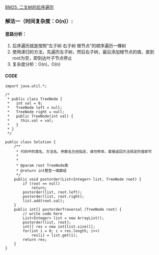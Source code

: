 [BM25. 二叉树的后序遍历](https://www.nowcoder.com/practice/1291064f4d5d4bdeaefbf0dd47d78541?tpId=295&tqId=2291301&ru=%2Fpractice%2F0bf071c135e64ee2a027783b80bf781d&qru=%2Fta%2Fformat-top101%2Fquestion-ranking&sourceUrl=%2Fexam%2Foj)
### 解法一（时间复杂度：O(n)）:
#### 思路分析：
1. 后序遍历就是按照“左子树 右子树 根节点”的顺序遍历一棵树
2. 使用递归的方法，先遍历左子树，然后右子树，最后添加根节点的值，直到root为空，即到达叶子节点停止
3. 复杂度分析：O(n)，O(n)
#### CODE
```
import java.util.*;

/*
 * public class TreeNode {
 *   int val = 0;
 *   TreeNode left = null;
 *   TreeNode right = null;
 *   public TreeNode(int val) {
 *     this.val = val;
 *   }
 * }
 */

public class Solution {
    /**
     * 代码中的类名、方法名、参数名已经指定，请勿修改，直接返回方法规定的值即可
     *
     * 
     * @param root TreeNode类 
     * @return int整型一维数组
     */
    public void postorder(List<Integer> list, TreeNode root) {
        if (root == null)
            return;
        postorder(list, root.left);
        postorder(list, root.right);
        list.add(root.val);
    }
    public int[] postorderTraversal (TreeNode root) {
        // write code here
        List<Integer> list = new ArrayList();
        postorder(list, root);
        int[] res = new int[list.size()];
        for(int i = 0; i < res.length; i++)
            res[i] = list.get(i);
        return res;
    }
}
```
